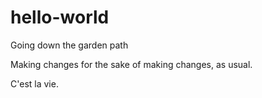 # hello-world
Going down the garden path

Making changes for the sake of making changes, as usual.

C'est la vie.
